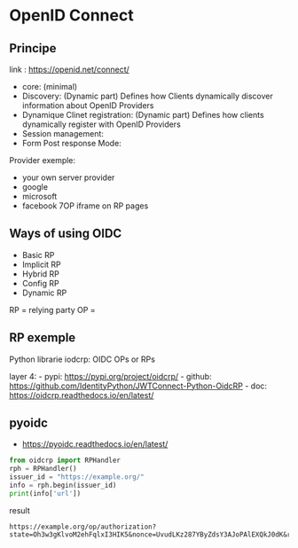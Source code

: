 # OpenID Connect


## Principe


link : https://openid.net/connect/

- core: (minimal)
- Discovery: (Dynamic part) Defines how Clients dynamically discover information about OpenID Providers
- Dynamique Clinet registration: (Dynamic part) Defines how clients dynamically register with OpenID Providers
- Session management:
- Form Post response Mode:



Provider exemple:
 - your own server provider
 - google
 - microsoft
 - facebook
 7OP iframe on RP pages


## Ways of using OIDC
- Basic RP
- Implicit RP
- Hybrid RP
- Config RP
- Dynamic RP


RP = relying party
OP = 


## RP exemple

Python librarie iodcrp: OIDC OPs or RPs

  layer 4:
    - pypi: https://pypi.org/project/oidcrp/
    - github: https://github.com/IdentityPython/JWTConnect-Python-OidcRP
    - doc: https://oidcrp.readthedocs.io/en/latest/

## pyoidc

  - https://pyoidc.readthedocs.io/en/latest/

```python
from oidcrp import RPHandler
rph = RPHandler()
issuer_id = "https://example.org/"
info = rph.begin(issuer_id)
print(info['url'])
```

result
```
https://example.org/op/authorization?state=Oh3w3gKlvoM2ehFqlxI3HIK5&nonce=UvudLKz287YByZdsY3AJoPAlEXQkJ0dK&redirect_uri=https%3A%2F%2Fexample.com%2Frp%2Fauthz_cb&response_type=code&scope=openid&client_id=zls2qhN1jO6A
```